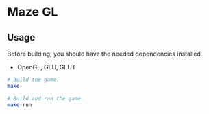 # Maze GL

## Usage

Before building, you should have the needed dependencies installed.

- OpenGL, GLU, GLUT

```sh
# Build the game.
make

# Build and run the game.
make run
```

